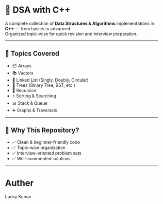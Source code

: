 # 🚀 DSA with C++

A complete collection of **Data Structures & Algorithms** implementations in **C++** — from basics to advanced.  
Organized topic-wise for quick revision and interview preparation.

---

## 📂 **Topics Covered**
- 📦 Arrays  
- 📚 Vectors  
- 🔗 Linked List (Singly, Doubly, Circular)  
- 🌲 Trees (Binary Tree, BST, etc.)  
- 🔄 Recursion  
- ⚡ Sorting & Searching  
- 📊 Stack & Queue  
- ➕ Graphs & Traversals  

---

## 🎯 **Why This Repository?**
- ✅ Clean & beginner-friendly code  
- ✅ Topic-wise organization  
- ✅ Interview-oriented problem sets  
- ✅ Well-commented solutions  

---

# Auther
 Lucky Kumar


